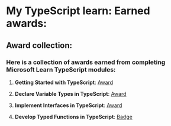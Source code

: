 # My TypeScript learn: Earned awards:

## Award collection:

### Here is a collection of awards earned from completing Microsoft Learn TypeScript modules:

1. **Getting Started with TypeScript**: [Award](https://learn.microsoft.com/api/achievements/share/en-us/swansii1-4977/74NQ78UZ?sharingId=6047C96CCF8C53C9)

2. **Declare Variable Types in TypeScript**: [Award](https://learn.microsoft.com/api/achievements/share/en-us/swansii1-4977/CFTWDLW9?sharingId=6047C96CCF8C53C9)

3. **Implement Interfaces in TypeScript**: [Award](https://learn.microsoft.com/en-us/users/swansii1-4977/achievements/2bxkxddv)

4. **Develop Typed Functions in TypeScript**: [Badge](https://learn.microsoft.com/api/achievements/share/ru-ru/swansii1-4977/QTALMNDE?sharingId=6047C96CCF8C53C9)
